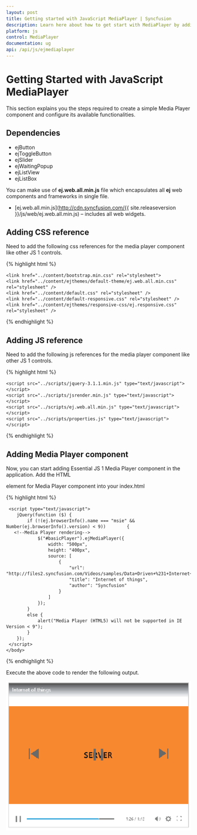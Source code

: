 ```yaml
---
layout: post
title: Getting started with JavaScript MediaPlayer | Syncfusion
description: Learn here about how to get start with MediaPlayer by adding references in Syncfusion Essential JS MediaPlayer Control, its elements, and more.
platform: js
control: MediaPlayer
documentation: ug
api: /api/js/ejmediaplayer
---
```

# Getting Started with JavaScript MediaPlayer

This section explains you the steps required to create a simple Media Player component and configure its available functionalities.

## Dependencies

* ejButton
* ejToggleButton
* ejSlider
* ejWaitingPopup
* ejListView
* ejListBox

You can make use of **ej.web.all.min.js** file which encapsulates all **ej** web components and frameworks in single file.

* [ej.web.all.min.js](http://cdn.syncfusion.com/{{ site.releaseversion }}/js/web/ej.web.all.min.js) – includes all web widgets.


## Adding CSS reference



Need to add the following css references for the media player component like other JS 1 controls.

{% highlight html %}

    <link href="../content/bootstrap.min.css" rel="stylesheet">
    <link href="../content/ejthemes/default-theme/ej.web.all.min.css" rel="stylesheet" />
    <link href="../content/default.css" rel="stylesheet" />
    <link href="../content/default-responsive.css" rel="stylesheet" />
    <link href="../content/ejthemes/responsive-css/ej.responsive.css" rel="stylesheet" />

{% endhighlight %}


## Adding JS reference


Need to add the following js references for the media player component like other JS 1 controls.

{% highlight html %}

    <script src="../scripts/jquery-3.1.1.min.js" type="text/javascript"> </script>
    <script src="../scripts/jsrender.min.js" type="text/javascript"></script>
    <script src="../scripts/ej.web.all.min.js" type="text/javascript"></script>
    <script src="../scripts/properties.js" type="text/javascript"></script>

{% endhighlight %}



## Adding Media Player component


Now, you can start adding Essential JS 1 Media Player component in the application. 
Add the HTML <div> element for Media Player component into your index.html

{% highlight html %}

<!doctype html>
<html xmlns="http://www.w3.org/1999/xhtml">
  <head>
      <title>Essential Studio for JavaScript : Media Player </title>
      <meta name="viewport" content="width=device-width, initial-scale=1.0" charset="utf-8" />  
  </head>
    <body>
      <div class="content-container-fluid">
        <div class="row">
            <div class="cols-sample-area">
       <!--Element which will render as Media Player-->
                <div id="basicPlayer"></div>
            </div>
        </div>
     </div>

     <script type="text/javascript">
        jQuery(function ($) {
            if (!(ej.browserInfo().name === "msie" && Number(ej.browserInfo().version) < 9))        {
       <!--Media Player rendering-->
                $("#basicPlayer").ejMediaPlayer({
                    width: "500px",
                    height: "400px",
                    source: [
                        {
                            "url": "http://files2.syncfusion.com/Videos/samples/Data+Driven+%231+Internet+of+Things.mp4",
                            "title": "Internet of things",
                            "author": "Syncfusion"
                        }
                    ]
                });
            }
            else {
                alert("Media Player (HTML5) will not be supported in IE Version < 9");
            }
        });
     </script>
    </body>
</html> 

{% endhighlight %}

Execute the above code to render the following output.

![Adding Media Player component in JavaScript](/js/MediaPlayer/Display_images/Getting_img1.png)



